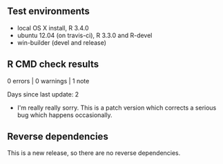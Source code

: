 ## Test environments
* local OS X install, R 3.4.0
* ubuntu 12.04 (on travis-ci), R 3.3.0 and R-devel
* win-builder (devel and release)

## R CMD check results

0 errors | 0 warnings | 1 note

Days since last update: 2

* I'm really really sorry. This is a patch version which corrects
  a serious bug which happens occasionally.

## Reverse dependencies

This is a new release, so there are no reverse dependencies.
